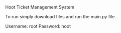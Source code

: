 Hoot Ticket Management System

To run simply download files and run the main.py file.

Username: root
Password: hoot
